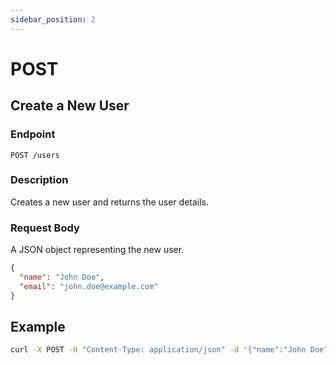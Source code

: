 ```yaml
---
sidebar_position: 2
---
```


# POST

## Create a New User

### Endpoint

`POST /users`

### Description

Creates a new user and returns the user details.

### Request Body

A JSON object representing the new user.

```json
{
  "name": "John Doe",
  "email": "john.doe@example.com"
}
```

## Example

```bash
curl -X POST -H "Content-Type: application/json" -d '{"name":"John Doe","email":"john.doe@example.com"}' http://localhost:3000/users
```
